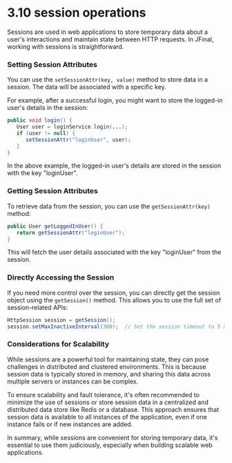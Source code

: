 # 3.10 session operations

Sessions are used in web applications to store temporary data about a user's interactions and maintain state between HTTP requests. In JFinal, working with sessions is straightforward.

### Setting Session Attributes
You can use the `setSessionAttr(key, value)` method to store data in a session. The data will be associated with a specific key.

For example, after a successful login, you might want to store the logged-in user's details in the session:

```java
public void login() {
   User user = loginService.login(...);
   if (user != null) {
      setSessionAttr("loginUser", user);
   }
}
```

In the above example, the logged-in user's details are stored in the session with the key "loginUser".

### Getting Session Attributes
To retrieve data from the session, you can use the `getSessionAttr(key)` method:

```java
public User getLoggedInUser() {
   return getSessionAttr("loginUser");
}
```

This will fetch the user details associated with the key "loginUser" from the session.

### Directly Accessing the Session
If you need more control over the session, you can directly get the session object using the `getSession()` method. This allows you to use the full set of session-related APIs:

```java
HttpSession session = getSession();
session.setMaxInactiveInterval(300);  // Set the session timeout to 5 minutes
```

### Considerations for Scalability
While sessions are a powerful tool for maintaining state, they can pose challenges in distributed and clustered environments. This is because session data is typically stored in memory, and sharing this data across multiple servers or instances can be complex.

To ensure scalability and fault tolerance, it's often recommended to minimize the use of sessions or store session data in a centralized and distributed data store like Redis or a database. This approach ensures that session data is available to all instances of the application, even if one instance fails or if new instances are added.

In summary, while sessions are convenient for storing temporary data, it's essential to use them judiciously, especially when building scalable web applications.